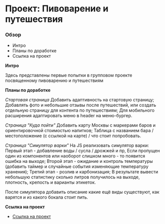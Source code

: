 # Проект: Пивоварение и путешествия

### Обзор
* Интро
* Планы по доработке
* Ссылка на проект 

**Интро**

Здесь представлены первые попытки в групповом проекте посвященному пивоварению и путешествиям 

**Планы по доработке**

_Стартовая страница_
Добавить адаптивность на стартовую страницу;
Добавлять фото и небольшие отзывы после путешествий, 
или создать отдельную страницу для контента по путешествиям;
Для мобильного расширения адаптировать меню в header на меню-бургер.

_Страница "Куда пойти"_ 
Добавить карту Москвы с маркерами баров и ориентировочной стоимостью напитков;
Таблица с названием бара / местоположение (с ссылкой на карте) / что стоит попробовать.

_Страница "Симулятор варки"_
На JS реализовать симулятор варки:
Первый этап - добавление воды / сусла / дрожжей и пр,
Если пропущен один из компонентов или наоборот слишком много - то появится ошибка на выходе;
Второй этап - ожидание и контроль температуры (добавить таймер и случайные события изменяющие температуру хранения);
Третий этап - розлив и карбонизация;
В результате вывести небольшую статистику сколько литров получилось на выходе, плотность, крепость и варианты этикеток.

После симулятора добавить описание какие ещё виды существуют, как варятся и из какого бокала стоит пить.

**Ссылка на проект**

* [Ссылка на проект](https://dimdimshishkov.github.io/dayNigth/)

